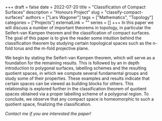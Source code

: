 +++ 
draft = false
date = 2022-07-20
title = "Classification of Compact Surfaces"
description = "Honours Project"
slug = "classify-compact-surfaces"
authors = ["Lars Wagoner"]
tags = ["Mathematics", "Topology"]
categories = ["Projects"]
externalLink = ""
series = []
+++
In this paper we will discuss a number of important theorems in topology, in particular the Seifert-van Kampen theorem and the classification of compact surfaces. The goal of this paper is to give the reader some intuition behind the classification theorem by studying certain topological spaces such as the n-fold torus and the m-fold projective plane. 

We begin by stating the Seifert-van Kampen theorem, which will serve as a foundation for the remaining results. This is followed by an in depth introduction to polygonal surfaces, labelling schemes and the resulting quotient spaces, in which we compute several fundamental groups and study some of their properties. These examples and results indicate that certain spaces can be viewed as building blocks for others. This relationship is explored further in the classification theorem of quotient spaces obtained via a proper labelling scheme of a polygonal region. To conclude, we observe that any compact space is homeomorphic to such a quotient space, finalizing the classification. 

*Contact me if you are interested the paper!*